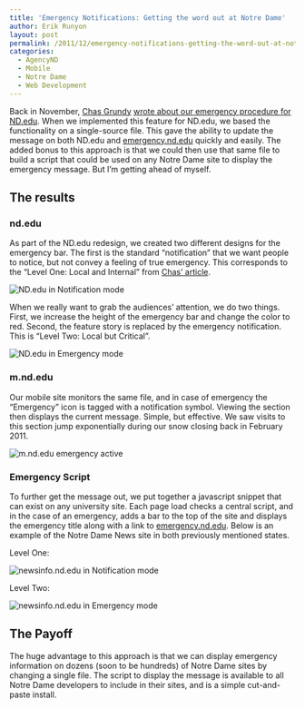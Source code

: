 ```yaml
---
title: 'Emergency Notifications: Getting the word out at Notre Dame'
author: Erik Runyon
layout: post
permalink: /2011/12/emergency-notifications-getting-the-word-out-at-notre-dame/
categories:
  - AgencyND
  - Mobile
  - Notre Dame
  - Web Development
---
```

Back in November, [Chas Grundy][1] [wrote about our emergency procedure for ND.edu][2]. When we implemented this feature for ND.edu, we based the functionality on a single-source file. This gave the ability to update the message on both ND.edu and [emergency.nd.edu][3] quickly and easily. The added bonus to this approach is that we could then use that same file to build a script that could be used on any Notre Dame site to display the emergency message. But I’m getting ahead of myself.<!--more-->

## The results

### nd.edu

As part of the ND.edu redesign, we created two different designs for the emergency bar. The first is the standard “notification” that we want people to notice, but not convey a feeling of true emergency. This corresponds to the “Level One: Local and Internal” from [Chas’ article][4].

![ND.edu in Notification mode][5]

When we really want to grab the audiences’ attention, we do two things. First, we increase the height of the emergency bar and change the color to red. Second, the feature story is replaced by the emergency notification. This is “Level Two: Local but Critical”.

![ND.edu in Emergency mode][6]

### m.nd.edu

Our mobile site monitors the same file, and in case of emergency the “Emergency” icon is tagged with a notification symbol. Viewing the section then displays the current message. Simple, but effective. We saw visits to this section jump exponentially during our snow closing back in February 2011.

<img class="noborder" title="Side-by-side display of the m.nd.edu homescreen notification icon and the notification message in the Emergency section." src="/images/notice-mobile-combo.jpg" alt="m.nd.edu emergency active" />

### Emergency Script

To further get the message out, we put together a javascript snippet that can exist on any university site. Each page load checks a central script, and in the case of an emergency, adds a bar to the top of the site and displays the emergency title along with a link to [emergency.nd.edu][3]. Below is an example of the Notre Dame News site in both previously mentioned states.

Level One:

![newsinfo.nd.edu in Notification mode][7]

Level Two:

![newsinfo.nd.edu in Emergency mode][8]

## The Payoff

The huge advantage to this approach is that we can display emergency information on dozens (soon to be hundreds) of Notre Dame sites by changing a single file. The script to display the message is available to all Notre Dame developers to include in their sites, and is a simple cut-and-paste install.

 [1]: http://twitter.com/chasgrundy
 [2]: http://grundyhome.com/2010/11/18/emergencies-and-web-design/
 [3]: http://emergency.nd.edu
 [4]: http://grundyhome.com/blog/archives/2010/11/18/emergencies-and-web-design/
 [5]: /images/notice-nd.jpg "ND.edu in Notification mode"
 [6]: /images/alert-nd.jpg "ND.edu in Emergency mode"
 [7]: /images/notice-newsinfo.jpg "newsinfo.nd.edu in Notification mode"
 [8]: /images/alert-newsinfo.jpg "newsinfo.nd.edu in Emergency mode"